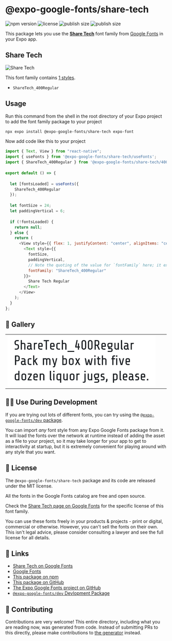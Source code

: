 # @expo-google-fonts/share-tech

![npm version](https://flat.badgen.net/npm/v/@expo-google-fonts/share-tech)
![license](https://flat.badgen.net/github/license/expo/google-fonts)
![publish size](https://flat.badgen.net/packagephobia/install/@expo-google-fonts/share-tech)
![publish size](https://flat.badgen.net/packagephobia/publish/@expo-google-fonts/share-tech)

This package lets you use the [**Share Tech**](https://fonts.google.com/specimen/Share+Tech) font family from [Google Fonts](https://fonts.google.com/) in your Expo app.

## Share Tech

![Share Tech](./font-family.png)

This font family contains [1 styles](#-gallery).

- `ShareTech_400Regular`

## Usage

Run this command from the shell in the root directory of your Expo project to add the font family package to your project

```sh
npx expo install @expo-google-fonts/share-tech expo-font
```

Now add code like this to your project

```js
import { Text, View } from "react-native";
import { useFonts } from '@expo-google-fonts/share-tech/useFonts';
import { ShareTech_400Regular } from '@expo-google-fonts/share-tech/400Regular';

export default () => {

  let [fontsLoaded] = useFonts({
    ShareTech_400Regular
  });

  let fontSize = 24;
  let paddingVertical = 6;

  if (!fontsLoaded) {
    return null;
  } else {
    return (
      <View style={{ flex: 1, justifyContent: "center", alignItems: "center" }}>
        <Text style={{
          fontSize,
          paddingVertical,
          // Note the quoting of the value for `fontFamily` here; it expects a string!
          fontFamily: "ShareTech_400Regular"
        }}>
          Share Tech Regular
        </Text>
      </View>
    );
  }
};
```

## 🔡 Gallery


||||
|-|-|-|
|![ShareTech_400Regular](./400Regular/ShareTech_400Regular.ttf.png)||||


## 👩‍💻 Use During Development

If you are trying out lots of different fonts, you can try using the [`@expo-google-fonts/dev` package](https://github.com/expo/google-fonts/tree/master/font-packages/dev#readme).

You can import _any_ font style from any Expo Google Fonts package from it. It will load the fonts over the network at runtime instead of adding the asset as a file to your project, so it may take longer for your app to get to interactivity at startup, but it is extremely convenient for playing around with any style that you want.


## 📖 License

The `@expo-google-fonts/share-tech` package and its code are released under the MIT license.

All the fonts in the Google Fonts catalog are free and open source.

Check the [Share Tech page on Google Fonts](https://fonts.google.com/specimen/Share+Tech) for the specific license of this font family.

You can use these fonts freely in your products & projects - print or digital, commercial or otherwise. However, you can't sell the fonts on their own. This isn't legal advice, please consider consulting a lawyer and see the full license for all details.

## 🔗 Links

- [Share Tech on Google Fonts](https://fonts.google.com/specimen/Share+Tech)
- [Google Fonts](https://fonts.google.com/)
- [This package on npm](https://www.npmjs.com/package/@expo-google-fonts/share-tech)
- [This package on GitHub](https://github.com/expo/google-fonts/tree/master/font-packages/share-tech)
- [The Expo Google Fonts project on GitHub](https://github.com/expo/google-fonts)
- [`@expo-google-fonts/dev` Devlopment Package](https://github.com/expo/google-fonts/tree/master/font-packages/dev)

## 🤝 Contributing

Contributions are very welcome! This entire directory, including what you are reading now, was generated from code. Instead of submitting PRs to this directly, please make contributions to [the generator](https://github.com/expo/google-fonts/tree/master/packages/generator) instead.
